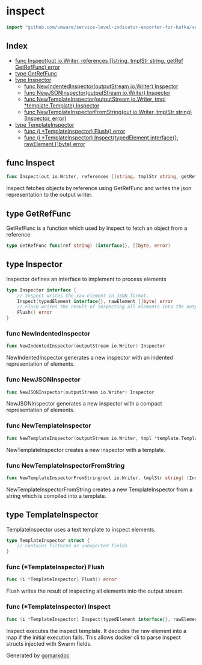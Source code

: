 <!-- Code generated by gomarkdoc. DO NOT EDIT -->

# inspect

```go
import "github.com/vmware/service-level-indicator-exporter-for-kafka/vendor/github.com/docker/cli/cli/command/inspect"
```

## Index

- [func Inspect(out io.Writer, references []string, tmplStr string, getRef GetRefFunc) error](<#func-inspect>)
- [type GetRefFunc](<#type-getreffunc>)
- [type Inspector](<#type-inspector>)
  - [func NewIndentedInspector(outputStream io.Writer) Inspector](<#func-newindentedinspector>)
  - [func NewJSONInspector(outputStream io.Writer) Inspector](<#func-newjsoninspector>)
  - [func NewTemplateInspector(outputStream io.Writer, tmpl *template.Template) Inspector](<#func-newtemplateinspector>)
  - [func NewTemplateInspectorFromString(out io.Writer, tmplStr string) (Inspector, error)](<#func-newtemplateinspectorfromstring>)
- [type TemplateInspector](<#type-templateinspector>)
  - [func (i *TemplateInspector) Flush() error](<#func-templateinspector-flush>)
  - [func (i *TemplateInspector) Inspect(typedElement interface{}, rawElement []byte) error](<#func-templateinspector-inspect>)


## func Inspect

```go
func Inspect(out io.Writer, references []string, tmplStr string, getRef GetRefFunc) error
```

Inspect fetches objects by reference using GetRefFunc and writes the json representation to the output writer.

## type GetRefFunc

GetRefFunc is a function which used by Inspect to fetch an object from a reference

```go
type GetRefFunc func(ref string) (interface{}, []byte, error)
```

## type Inspector

Inspector defines an interface to implement to process elements

```go
type Inspector interface {
    // Inspect writes the raw element in JSON format.
    Inspect(typedElement interface{}, rawElement []byte) error
    // Flush writes the result of inspecting all elements into the output stream.
    Flush() error
}
```

### func NewIndentedInspector

```go
func NewIndentedInspector(outputStream io.Writer) Inspector
```

NewIndentedInspector generates a new inspector with an indented representation of elements.

### func NewJSONInspector

```go
func NewJSONInspector(outputStream io.Writer) Inspector
```

NewJSONInspector generates a new inspector with a compact representation of elements.

### func NewTemplateInspector

```go
func NewTemplateInspector(outputStream io.Writer, tmpl *template.Template) Inspector
```

NewTemplateInspector creates a new inspector with a template.

### func NewTemplateInspectorFromString

```go
func NewTemplateInspectorFromString(out io.Writer, tmplStr string) (Inspector, error)
```

NewTemplateInspectorFromString creates a new TemplateInspector from a string which is compiled into a template.

## type TemplateInspector

TemplateInspector uses a text template to inspect elements.

```go
type TemplateInspector struct {
    // contains filtered or unexported fields
}
```

### func \(\*TemplateInspector\) Flush

```go
func (i *TemplateInspector) Flush() error
```

Flush writes the result of inspecting all elements into the output stream.

### func \(\*TemplateInspector\) Inspect

```go
func (i *TemplateInspector) Inspect(typedElement interface{}, rawElement []byte) error
```

Inspect executes the inspect template. It decodes the raw element into a map if the initial execution fails. This allows docker cli to parse inspect structs injected with Swarm fields.



Generated by [gomarkdoc](<https://github.com/princjef/gomarkdoc>)
